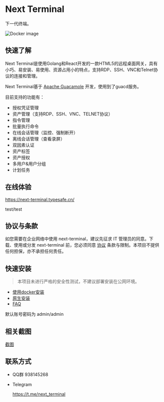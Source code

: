 # Next Terminal

下一代终端。

![Docker image](https://github.com/dushixiang/next-terminal/workflows/Docker%20image/badge.svg?branch=master)

## 快速了解

Next Terminal是使用Golang和React开发的一款HTML5的远程桌面网关，具有小巧、易安装、易使用、资源占用小的特点，支持RDP、SSH、VNC和Telnet协议的连接和管理。

Next Terminal基于 [Apache Guacamole](https://guacamole.apache.org/) 开发，使用到了guacd服务。

目前支持的功能有：

- 授权凭证管理
- 资产管理（支持RDP、SSH、VNC、TELNET协议）
- 指令管理
- 批量执行命令
- 在线会话管理（监控、强制断开）
- 离线会话管理（查看录屏）
- 双因素认证
- 资产标签
- 资产授权
- 多用户&用户分组
- 计划任务

## 在线体验

https://next-terminal.typesafe.cn/

test/test

## 协议与条款

如您需要在企业网络中使用 next-terminal，建议先征求 IT 管理员的同意。下载、使用或分发 next-terminal 前，您必须同意 [协议](./LICENSE) 条款与限制。本项目不提供任何担保，亦不承担任何责任。

## 快速安装

> 本项目未进行严格的安全性测试，不建议部署安装在公网环境。

- [使用docker安装](docs/install-docker.md)
- [原生安装](docs/install-naive.md)
- [FAQ](docs/faq.md)

默认账号密码为 admin/admin

## 相关截图

[截图](docs/screenshot.md)

## 联系方式

- QQ群 938145268

- Telegram

  https://t.me/next_terminal